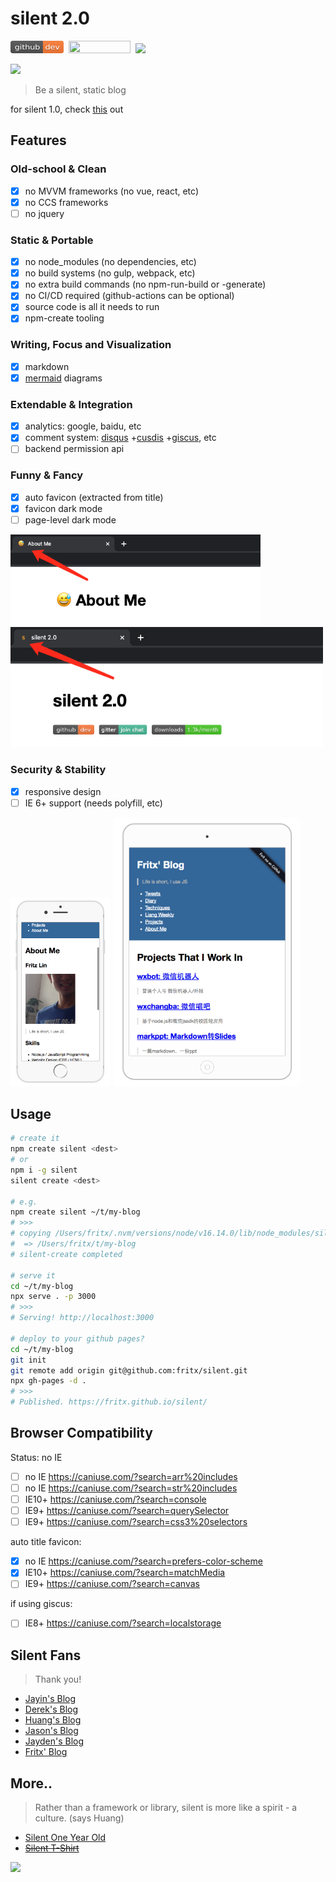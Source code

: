 # silent 2.0

<a href="https://github.com/fritx/silent"><img src="../../projects/github-badge.svg" width="85" height="20"></a>&nbsp;&nbsp;<a href="https://gitter.im/fritx"><img src="../../projects/gitter-badge.svg" width="99" height="20"></a>&nbsp;&nbsp;<a href="https://www.npmjs.com/package/silent"><img height="20" src="https://img.shields.io/npm/dm/silent.svg"></a>

<img src="../../projects/silent/pic/si1ent.png">

> Be a silent, static blog

for silent 1.0, check [this](../silent/) out

## Features

### Old-school & Clean

- [x] no MVVM frameworks (no vue, react, etc)
- [x] no CCS frameworks
- [ ] no jquery

### Static & Portable

- [x] no node_modules (no dependencies, etc)
- [x] no build systems (no gulp, webpack, etc)
- [x] no extra build commands (no npm-run-build or -generate)
- [x] no CI/CD required (github-actions can be optional)
- [x] source code is all it needs to run
- [x] npm-create tooling

### Writing, Focus and Visualization

- [x] markdown
- [x] [mermaid](https://mermaid-js.github.io/mermaid/) diagrams

### Extendable & Integration

- [x] analytics: google, baidu, etc
- [x] comment system: [disqus](https://disqus.com) +[cusdis](https://cusdis.com) +[giscus](https://giscus.app), etc
- [ ] backend permission api

### Funny & Fancy

- [x] auto favicon (extracted from title)
- [x] favicon dark mode
- [ ] page-level dark mode

<img width="400" src="../../projects/silent_2.0/WechatIMG533.png">

<img width="500" src="../../projects/silent_2.0/WX20220927-173925.png">

### Security & Stability

- [x] responsive design
- [ ] IE 6+ support (needs polyfill, etc)

<img width="160" src="../../2016/08/屏幕快照 2016-08-02 下午6.35.12.png">

<img width="300" src="../../2016/08/屏幕快照 2016-08-02 下午5.46.40.png">

## Usage

```sh
# create it
npm create silent <dest>
# or
npm i -g silent
silent create <dest>

# e.g.
npm create silent ~/t/my-blog
# >>>
# copying /Users/fritx/.nvm/versions/node/v16.14.0/lib/node_modules/silent/blog
#  => /Users/fritx/t/my-blog
# silent-create completed

# serve it
cd ~/t/my-blog
npx serve . -p 3000
# >>>
# Serving! http://localhost:3000

# deploy to your github pages?
cd ~/t/my-blog
git init
git remote add origin git@github.com:fritx/silent.git
npx gh-pages -d .
# >>>
# Published. https://fritx.github.io/silent/
```

## Browser Compatibility

Status: no IE

- [ ] no IE https://caniuse.com/?search=arr%20includes
- [ ] no IE https://caniuse.com/?search=str%20includes
- [ ] IE10+ https://caniuse.com/?search=console
- [ ] IE9+ https://caniuse.com/?search=querySelector
- [ ] IE9+ https://caniuse.com/?search=css3%20selectors

auto title favicon:

- [x] no IE https://caniuse.com/?search=prefers-color-scheme
- [x] IE10+ https://caniuse.com/?search=matchMedia
- [ ] IE9+ https://caniuse.com/?search=canvas

if using giscus:

- [ ] IE8+ https://caniuse.com/?search=localstorage

## Silent Fans

> Thank you!

- [Jayin's Blog](https://v1.jayinton.com/blog/)
- [Derek's Blog](https://derekgame2013.github.io/blog/)
- [Huang's Blog](https://huangruichang.github.io)
- [Jason's Blog](https://jacsonlee.github.io/Blog/)
- [Jayden's Blog](https://iamjayden.github.io)
- [Fritx' Blog](https://blog.fritx.me/)

## More..

> Rather than a framework or library, silent is more like a spirit - a culture. (says Huang)

- [Silent One Year Old](?2015/05/silent-one-year-old)
- ~~[Silent T-Shirt](http://udz.com/silent)~~

<img width="360" src="../../projects/silent/pic/tshirt-x360.png">
